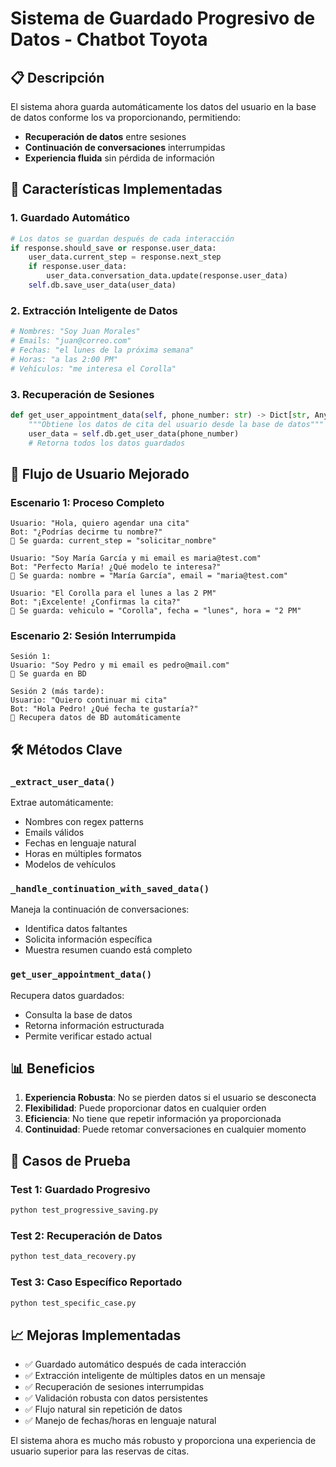 # Sistema de Guardado Progresivo de Datos - Chatbot Toyota

## 📋 Descripción

El sistema ahora guarda automáticamente los datos del usuario en la base de datos conforme los va proporcionando, permitiendo:

-   **Recuperación de datos** entre sesiones
-   **Continuación de conversaciones** interrumpidas
-   **Experiencia fluida** sin pérdida de información

## 🔧 Características Implementadas

### 1. Guardado Automático

```python
# Los datos se guardan después de cada interacción
if response.should_save or response.user_data:
    user_data.current_step = response.next_step
    if response.user_data:
        user_data.conversation_data.update(response.user_data)
    self.db.save_user_data(user_data)
```

### 2. Extracción Inteligente de Datos

```python
# Nombres: "Soy Juan Morales"
# Emails: "juan@correo.com"
# Fechas: "el lunes de la próxima semana"
# Horas: "a las 2:00 PM"
# Vehículos: "me interesa el Corolla"
```

### 3. Recuperación de Sesiones

```python
def get_user_appointment_data(self, phone_number: str) -> Dict[str, Any]:
    """Obtiene los datos de cita del usuario desde la base de datos"""
    user_data = self.db.get_user_data(phone_number)
    # Retorna todos los datos guardados
```

## 📱 Flujo de Usuario Mejorado

### Escenario 1: Proceso Completo

```
Usuario: "Hola, quiero agendar una cita"
Bot: "¿Podrías decirme tu nombre?"
💾 Se guarda: current_step = "solicitar_nombre"

Usuario: "Soy María García y mi email es maria@test.com"
Bot: "Perfecto María! ¿Qué modelo te interesa?"
💾 Se guarda: nombre = "María García", email = "maria@test.com"

Usuario: "El Corolla para el lunes a las 2 PM"
Bot: "¡Excelente! ¿Confirmas la cita?"
💾 Se guarda: vehiculo = "Corolla", fecha = "lunes", hora = "2 PM"
```

### Escenario 2: Sesión Interrumpida

```
Sesión 1:
Usuario: "Soy Pedro y mi email es pedro@mail.com"
💾 Se guarda en BD

Sesión 2 (más tarde):
Usuario: "Quiero continuar mi cita"
Bot: "Hola Pedro! ¿Qué fecha te gustaría?"
🔄 Recupera datos de BD automáticamente
```

## 🛠️ Métodos Clave

### `_extract_user_data()`

Extrae automáticamente:

-   Nombres con regex patterns
-   Emails válidos
-   Fechas en lenguaje natural
-   Horas en múltiples formatos
-   Modelos de vehículos

### `_handle_continuation_with_saved_data()`

Maneja la continuación de conversaciones:

-   Identifica datos faltantes
-   Solicita información específica
-   Muestra resumen cuando está completo

### `get_user_appointment_data()`

Recupera datos guardados:

-   Consulta la base de datos
-   Retorna información estructurada
-   Permite verificar estado actual

## 📊 Beneficios

1. **Experiencia Robusta**: No se pierden datos si el usuario se desconecta
2. **Flexibilidad**: Puede proporcionar datos en cualquier orden
3. **Eficiencia**: No tiene que repetir información ya proporcionada
4. **Continuidad**: Puede retomar conversaciones en cualquier momento

## 🧪 Casos de Prueba

### Test 1: Guardado Progresivo

```bash
python test_progressive_saving.py
```

### Test 2: Recuperación de Datos

```bash
python test_data_recovery.py
```

### Test 3: Caso Específico Reportado

```bash
python test_specific_case.py
```

## 📈 Mejoras Implementadas

-   ✅ Guardado automático después de cada interacción
-   ✅ Extracción inteligente de múltiples datos en un mensaje
-   ✅ Recuperación de sesiones interrumpidas
-   ✅ Validación robusta con datos persistentes
-   ✅ Flujo natural sin repetición de datos
-   ✅ Manejo de fechas/horas en lenguaje natural

El sistema ahora es mucho más robusto y proporciona una experiencia de usuario superior para las reservas de citas.
